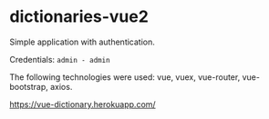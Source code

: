 # dictionaries-vue2

Simple application with authentication.

Credentials:
`admin - admin`

The following technologies were used: vue, vuex, vue-router, vue-bootstrap, axios.

https://vue-dictionary.herokuapp.com/
